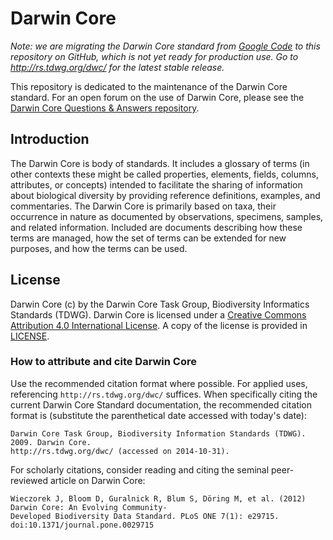 # Darwin Core

*Note: we are migrating the Darwin Core standard from [Google Code](https://code.google.com/p/darwincore/) to this repository on GitHub, which is not yet ready for production use. Go to http://rs.tdwg.org/dwc/ for the latest stable release.*

This repository is dedicated to the maintenance of the Darwin Core standard. For an open forum on the use of Darwin Core, please see the [Darwin Core Questions & Answers repository](https://github.com/tdwg/dwc-qa).

## Introduction

The Darwin Core is body of standards. It includes a glossary of terms (in other contexts these might be called properties, elements, fields, columns, attributes, or concepts) intended to facilitate the sharing of information about biological diversity by providing reference definitions, examples, and commentaries. The Darwin Core is primarily based on taxa, their occurrence in nature as documented by observations, specimens, samples, and related information. Included are documents describing how these terms are managed, how the set of terms can be extended for new purposes, and how the terms can be used.

## License

Darwin Core (c) by the Darwin Core Task Group, Biodiversity Informatics Standards (TDWG). Darwin Core is licensed under a [Creative Commons Attribution 4.0 International License](http://creativecommons.org/licenses/by/4.0/). A copy of the license is provided in [LICENSE](LICENSE).

### How to attribute and cite Darwin Core

Use the recommended citation format where possible. For applied uses, referencing `http://rs.tdwg.org/dwc/` suffices. When specifically citing the current Darwin Core Standard documentation, the recommended citation format is (substitute the parenthetical date accessed with today's date):

```
Darwin Core Task Group, Biodiversity Information Standards (TDWG). 2009. Darwin Core. 
http://rs.tdwg.org/dwc/ (accessed on 2014-10-31).
```

For scholarly citations, consider reading and citing the seminal peer-reviewed article on Darwin Core:

```
Wieczorek J, Bloom D, Guralnick R, Blum S, Döring M, et al. (2012) Darwin Core: An Evolving Community-
Developed Biodiversity Data Standard. PLoS ONE 7(1): e29715. doi:10.1371/journal.pone.0029715
```
